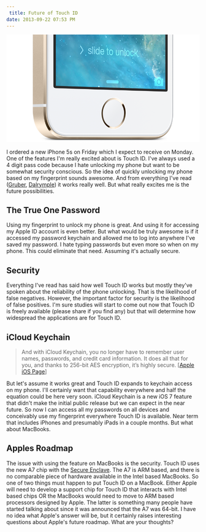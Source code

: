 ```yaml
---
 title: Future of Touch ID
date: 2013-09-22 07:53 PM
---
```


![Touch ID](../Images/touchid.png)

I ordered a new iPhone 5s on Friday which I expect to receive on Monday. One of the features I'm really excited about is Touch ID. I've always used a 4 digit pass code because I hate unlocking my phone but want to be somewhat security conscious. So the idea of quickly unlocking my phone based on my fingerprint sounds awesome. And from everything I've read ([Gruber](http://daringfireball.net/2013/09/the_iphone_5s_and_5c), [Dalrymple](http://www.loopinsight.com/2013/09/17/review-iphone-5c-and-iphone-5s/)) it works really well. But what really excites me is the future possibilities.

## The True One Password

Using my fingerprint to unlock my phone is great. And using it for accessing my Apple ID account is even better. But what would be truly awesome is if it accessed my password keychain and allowed me to log into anywhere I've saved my password. I hate typing passwords but even more so when on my phone. This could eliminate that need. Assuming it's actually secure.

## Security

Everything I've read has said how well Touch ID works but mostly they've spoken about the reliability of the phone unlocking.  That is the likelihood of false negatives. However, the important factor for security is the likelihood of false positives. I'm sure studies will start to come out now that Touch ID is freely available (please share if you find any) but that will determine how widespread the applications are for Touch ID.

## iCloud Keychain

> And with iCloud Keychain, you no longer have to remember user names, passwords, and credit card information. It does all that for you, and thanks to 256-bit AES encryption, it’s highly secure. [[Apple iOS Page](http://www.apple.com/ios/what-is/)]

But let's assume it works great and Touch ID expands to keychain access on my phone. I'll certainly want that capability everywhere and half the equation could be here very soon. iCloud Keychain is a new iOS 7 feature that didn't make the initial public release but we can expect in the near future. So now I can access all my passwords on all devices and conceivably use my fingerprint everywhere Touch ID is available. Near term that includes iPhones and presumably iPads in a couple months. But what about MacBooks.

## Apples Roadmap

The issue with using the feature on MacBooks is the security. Touch ID uses the new A7 chip with the [Secure Enclave](http://www.quora.com/Apple-Secure-Enclave/What-is-Apple’s-new-Secure-Enclave-and-why-is-it-important). The A7 is ARM based, and there is no comparable piece of hardware available in the Intel based MacBooks. So one of two things must happen to put Touch ID on a MacBook. Either Apple will need to develop a support chip for Touch ID that interacts with Intel based chips OR the MacBooks would need to move to ARM based processors designed by Apple. The latter is something many people have started talking about since it was announced that the A7 was 64-bit. I have no idea what Apple's answer will be, but it certainly raises interesting questions about Apple's future roadmap. What are your thoughts?
